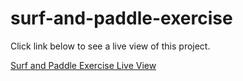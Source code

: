 # surf-and-paddle-exercise
Click link below to see a live view of this project.  

<a href="http://bhoskins.github.io/surf-and-paddle-exercise/" target="_blank">Surf and Paddle Exercise Live View</a>
